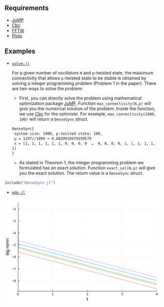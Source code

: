## Requirements
- [JuMP](https://github.com/jump-dev/JuMP.jl)
- [Cbc](https://github.com/jump-dev/Cbc.jl)
- [FFTW](https://github.com/JuliaMath/FFTW.jl)
- [Plots](https://github.com/JuliaPlots/Plots.jl)

## Examples
- [`solve.jl`](solve.jl)

    For a given number of oscillators `N` and `p`-twisted state,
    the maiximum connectivity that allows `p`-twisted state to be stable
    is obtained by solving a integer programming problem (Problem 1 in the paper).
    There are two ways to solve the problem:

    - First, you can directly solve the problem using mathematical optimization package [JuMP](https://github.com/jump-dev/JuMP.jl).
    Function `max_connectivity(N,p)` will give you the numerical solution of the problem.
    Inside the function, we use [Cbc](https://github.com/jump-dev/Cbc.jl) for the optimizer.
    For example, `max_connectivity(1900, 100)` will return a `DenseSync` struct.
    ```
    DenseSync{
     system size: 1900, p-twisted state: 100, 
     μ = 1297//1899 ≃ 0.6829910479199579
     x = [1, 1, 1, 1, 1, 1, 0, 0, 0, 0  …  0, 0, 0, 0, 1, 1, 1, 1, 1, 1]
    }
    ```

    - As stated in Theorem 1, the integer programming problem we formulated
    has an exact solution.
    Function `exact_sol(N,p)` will give you the exact solution.
    The return value is a `DenseSync` struct.

    

```julia
include("DenseSync.jl")
```

- [`ode.jl`](ode.jl)



![](ode.png)
